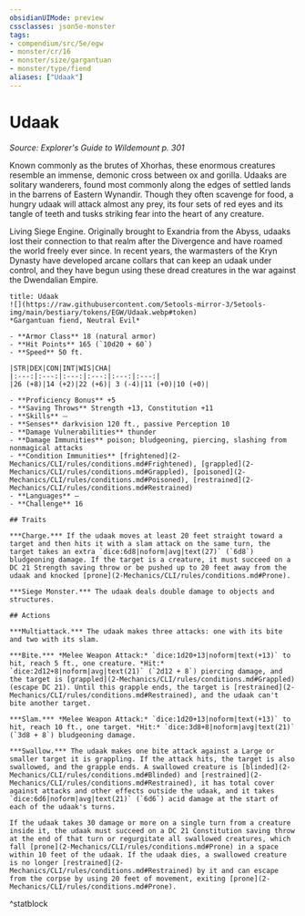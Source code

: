 ```yaml
---
obsidianUIMode: preview
cssclasses: json5e-monster
tags:
- compendium/src/5e/egw
- monster/cr/16
- monster/size/gargantuan
- monster/type/fiend
aliases: ["Udaak"]
---
```

# Udaak
*Source: Explorer's Guide to Wildemount p. 301*  

Known commonly as the brutes of Xhorhas, these enormous creatures resemble an immense, demonic cross between ox and gorilla. Udaaks are solitary wanderers, found most commonly along the edges of settled lands in the barrens of Eastern Wynandir. Though they often scavenge for food, a hungry udaak will attack almost any prey, its four sets of red eyes and its tangle of teeth and tusks striking fear into the heart of any creature.

Living Siege Engine. Originally brought to Exandria from the Abyss, udaaks lost their connection to that realm after the Divergence and have roamed the world freely ever since. In recent years, the warmasters of the Kryn Dynasty have developed arcane collars that can keep an udaak under control, and they have begun using these dread creatures in the war against the Dwendalian Empire.

```ad-statblock
title: Udaak
![](https://raw.githubusercontent.com/5etools-mirror-3/5etools-img/main/bestiary/tokens/EGW/Udaak.webp#token)
*Gargantuan fiend, Neutral Evil*

- **Armor Class** 18 (natural armor)
- **Hit Points** 165 (`10d20 + 60`)
- **Speed** 50 ft.

|STR|DEX|CON|INT|WIS|CHA|
|:---:|:---:|:---:|:---:|:---:|:---:|
|26 (+8)|14 (+2)|22 (+6)| 3 (-4)|11 (+0)|10 (+0)|

- **Proficiency Bonus** +5
- **Saving Throws** Strength +13, Constitution +11
- **Skills** ⏤
- **Senses** darkvision 120 ft., passive Perception 10
- **Damage Vulnerabilities** thunder
- **Damage Immunities** poison; bludgeoning, piercing, slashing from nonmagical attacks
- **Condition Immunities** [frightened](2-Mechanics/CLI/rules/conditions.md#Frightened), [grappled](2-Mechanics/CLI/rules/conditions.md#Grappled), [poisoned](2-Mechanics/CLI/rules/conditions.md#Poisoned), [restrained](2-Mechanics/CLI/rules/conditions.md#Restrained)
- **Languages** —
- **Challenge** 16

## Traits

***Charge.*** If the udaak moves at least 20 feet straight toward a target and then hits it with a slam attack on the same turn, the target takes an extra `dice:6d8|noform|avg|text(27)` (`6d8`) bludgeoning damage. If the target is a creature, it must succeed on a DC 21 Strength saving throw or be pushed up to 20 feet away from the udaak and knocked [prone](2-Mechanics/CLI/rules/conditions.md#Prone).

***Siege Monster.*** The udaak deals double damage to objects and structures.

## Actions

***Multiattack.*** The udaak makes three attacks: one with its bite and two with its slam.

***Bite.*** *Melee Weapon Attack:* `dice:1d20+13|noform|text(+13)` to hit, reach 5 ft., one creature. *Hit:* `dice:2d12+8|noform|avg|text(21)` (`2d12 + 8`) piercing damage, and the target is [grappled](2-Mechanics/CLI/rules/conditions.md#Grappled) (escape DC 21). Until this grapple ends, the target is [restrained](2-Mechanics/CLI/rules/conditions.md#Restrained), and the udaak can't bite another target.

***Slam.*** *Melee Weapon Attack:* `dice:1d20+13|noform|text(+13)` to hit, reach 10 ft., one target. *Hit:* `dice:3d8+8|noform|avg|text(21)` (`3d8 + 8`) bludgeoning damage.

***Swallow.*** The udaak makes one bite attack against a Large or smaller target it is grappling. If the attack hits, the target is also swallowed, and the grapple ends. A swallowed creature is [blinded](2-Mechanics/CLI/rules/conditions.md#Blinded) and [restrained](2-Mechanics/CLI/rules/conditions.md#Restrained), it has total cover against attacks and other effects outside the udaak, and it takes `dice:6d6|noform|avg|text(21)` (`6d6`) acid damage at the start of each of the udaak's turns.

If the udaak takes 30 damage or more on a single turn from a creature inside it, the udaak must succeed on a DC 21 Constitution saving throw at the end of that turn or regurgitate all swallowed creatures, which fall [prone](2-Mechanics/CLI/rules/conditions.md#Prone) in a space within 10 feet of the udaak. If the udaak dies, a swallowed creature is no longer [restrained](2-Mechanics/CLI/rules/conditions.md#Restrained) by it and can escape from the corpse by using 20 feet of movement, exiting [prone](2-Mechanics/CLI/rules/conditions.md#Prone).
```
^statblock